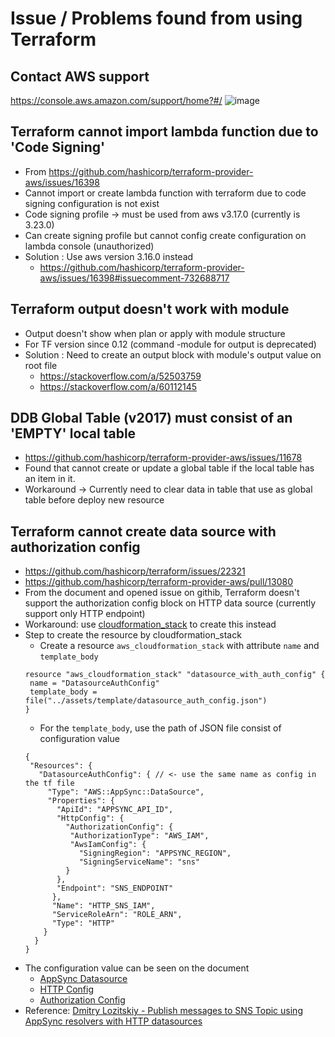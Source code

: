 # Issue / Problems found from using Terraform

## Contact AWS support
https://console.aws.amazon.com/support/home?#/
![image](https://user-images.githubusercontent.com/15243449/123042065-757b7800-d420-11eb-82f6-f5137e5abca9.png)

## Terraform cannot import lambda function due to 'Code Signing'

* From https://github.com/hashicorp/terraform-provider-aws/issues/16398
* Cannot import or create lambda function with terraform due to code signing configuration is not exist
* Code signing profile -> must be used from aws v3.17.0 
(currently is 3.23.0)
* Can create signing profile but cannot config create configuration on lambda console (unauthorized)
* Solution : Use aws version 3.16.0 instead
  * https://github.com/hashicorp/terraform-provider-aws/issues/16398#issuecomment-732688717

## Terraform output doesn't work with module

* Output doesn't show when plan or apply with module structure
* For TF version since 0.12 (command  -module for output is deprecated)
* Solution : Need to create an output block with module's output value on root file
  * https://stackoverflow.com/a/52503759
  * https://stackoverflow.com/a/60112145

## DDB Global Table (v2017) must consist of an 'EMPTY' local table
* https://github.com/hashicorp/terraform-provider-aws/issues/11678
* Found that cannot create or update a global table if the local table has an item in it.
* Workaround -> Currently need to clear data in table that use as global table before deploy new resource

## Terraform cannot create data source with authorization config
* https://github.com/hashicorp/terraform/issues/22321
* https://github.com/hashicorp/terraform-provider-aws/pull/13080
* From the document and opened issue on githib, Terraform doesn't support the authorization config block on HTTP data source (currently support only HTTP endpoint)
* Workaround: use [cloudformation_stack](https://registry.terraform.io/providers/hashicorp/aws/latest/docs/resources/cloudformation_stack) to create this instead
* Step to create the resource by cloudformation_stack
  * Create a resource `aws_cloudformation_stack` with attribute `name` and `template_body`
  ```
  resource "aws_cloudformation_stack" "datasource_with_auth_config" {
   name = "DatasourceAuthConfig"
   template_body = file("../assets/template/datasource_auth_config.json")
  }
  ```
  * For the `template_body`, use the path of JSON file consist of configuration value
  ```
  {
   "Resources": {
     "DatasourceAuthConfig": { // <- use the same name as config in the tf file
       "Type": "AWS::AppSync::DataSource",
       "Properties": {
         "ApiId": "APPSYNC_API_ID",
         "HttpConfig": {
           "AuthorizationConfig": {
            "AuthorizationType": "AWS_IAM",
            "AwsIamConfig": {
              "SigningRegion": "APPSYNC_REGION",
              "SigningServiceName": "sns"
           }
         },
         "Endpoint": "SNS_ENDPOINT"
        },
        "Name": "HTTP_SNS_IAM",
        "ServiceRoleArn": "ROLE_ARN",
        "Type": "HTTP"
      }
    }
  }
  ```
 * The configuration value can be seen on the document
   * [AppSync Datasource](https://docs.aws.amazon.com/AWSCloudFormation/latest/UserGuide/aws-resource-appsync-datasource.html)
   * [HTTP Config](https://docs.aws.amazon.com/AWSCloudFormation/latest/UserGuide/aws-properties-appsync-datasource-httpconfig.html)
   * [Authorization Config](https://docs.aws.amazon.com/AWSCloudFormation/latest/UserGuide/aws-properties-appsync-datasource-authorizationconfig.html)
 * Reference: [Dmitry Lozitskiy - Publish messages to SNS Topic using AppSync resolvers with HTTP datasources](https://dlozitskiy.medium.com/publish-messages-to-sns-topic-using-appsync-resolvers-with-http-datasources-7291cb040dab)
